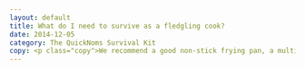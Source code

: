 ```yaml
---
layout: default
title: What do I need to survive as a fledgling cook?
date: 2014-12-05
category: The QuickNoms Survival Kit
copy: <p class="copy">We recommend a good non-stick frying pan, a multipurpose knife, an aluminum mixing bowl and a wooden spatula to start with. Buy good equipment! Spending a little extra on good-quality cookware now will save you replacement money in the future. Good knives and cookware can last a lifetime!</p><ul class="copy"><li>Cuisinart's 'green' series of frying pans have a great finish, wipe clean easily, and can be used in the oven as well as on a stove.</li><li>Henckel knives are excellent, and can be replaced free of charge if they happen to break.</li><li>Wooden tools cost very little and last forever!</li><li>Mixing bowls are equally long-lived and indispensable</li></ul><p class="copy">You can order the kit online.</p>
---
```

